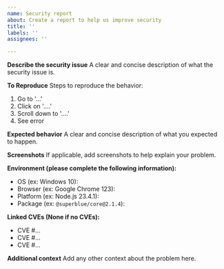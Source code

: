 ```yaml
---
name: Security report
about: Create a report to help us improve security
title: ''
labels: ''
assignees: ''

---
```


**Describe the security issue**
A clear and concise description of what the security issue is.

**To Reproduce**
Steps to reproduce the behavior:
1. Go to '...'
2. Click on '....'
3. Scroll down to '....'
4. See error

**Expected behavior**
A clear and concise description of what you expected to happen.

**Screenshots**
If applicable, add screenshots to help explain your problem.

**Environment (please complete the following information):**
 - OS (ex: Windows 10): 
 - Browser (ex: Google Chrome 123): 
 - Platform (ex: Node.js 23.4.1): 
 - Package (ex: `@superblue/core@2.1.4`): 

**Linked CVEs (None if no CVEs):**
- CVE #...
- CVE #...
- CVE #...

**Additional context**
Add any other context about the problem here.
